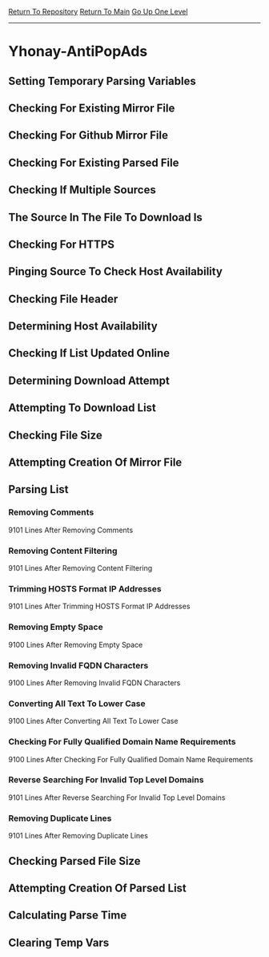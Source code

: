 [Return To Repository](https://github.com/deathbybandaid/piholeparser/)
[Return To Main](https://github.com/deathbybandaid/piholeparser/blob/master/RecentRunLogs/Mainlog.md)
[Go Up One Level](https://github.com/deathbybandaid/piholeparser/blob/master/RecentRunLogs/TopLevelScripts/30-Processing-External-Blacklists.md)
____________________________________
# Yhonay-AntiPopAds
## Setting Temporary Parsing Variables
## Checking For Existing Mirror File
## Checking For Github Mirror File
## Checking For Existing Parsed File
## Checking If Multiple Sources
## The Source In The File To Download Is
## Checking For HTTPS
## Pinging Source To Check Host Availability
## Checking File Header
## Determining Host Availability
## Checking If List Updated Online
## Determining Download Attempt
## Attempting To Download List
## Checking File Size
## Attempting Creation Of Mirror File
## Parsing List
### Removing Comments
9101 Lines After Removing Comments
### Removing Content Filtering
9101 Lines After Removing Content Filtering
### Trimming HOSTS Format IP Addresses
9101 Lines After Trimming HOSTS Format IP Addresses
### Removing Empty Space
9100 Lines After Removing Empty Space
### Removing Invalid FQDN Characters
9100 Lines After Removing Invalid FQDN Characters
### Converting All Text To Lower Case
9100 Lines After Converting All Text To Lower Case
### Checking For Fully Qualified Domain Name Requirements
9100 Lines After Checking For Fully Qualified Domain Name Requirements
### Reverse Searching For Invalid Top Level Domains
9101 Lines After Reverse Searching For Invalid Top Level Domains
### Removing Duplicate Lines
9101 Lines After Removing Duplicate Lines
## Checking Parsed File Size
## Attempting Creation Of Parsed List
## Calculating Parse Time
## Clearing Temp Vars
